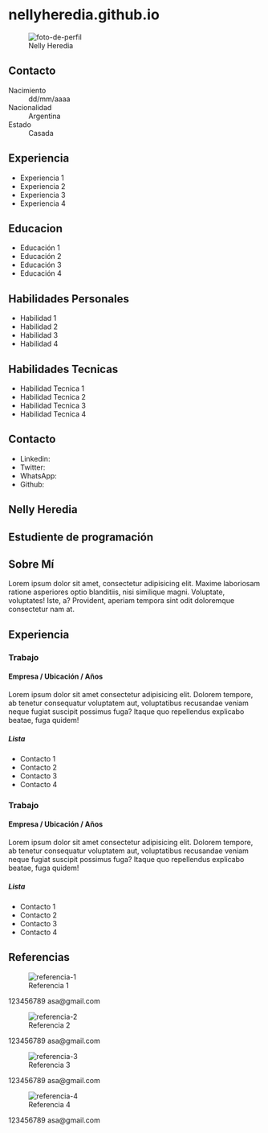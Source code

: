 # nellyheredia.github.io

<!DOCTYPE html>
<html lang="en">

<head>
    <meta charset="UTF-8">
    <meta http-equiv="X-UA-Compatible" content="IE=edge">
    <meta name="viewport" content="width=device-width, initial-scale=1.0">
    <title>Nelly Heredia</title>
    <link rel="stylesheet" href="style.css">
    <link href="https://cdn.jsdelivr.net/npm/bootstrap@5.2.0-beta1/dist/css/bootstrap.min.css" rel="stylesheet"
        integrity="sha384-0evHe/X+R7YkIZDRvuzKMRqM+OrBnVFBL6DOitfPri4tjfHxaWutUpFmBp4vmVor" crossorigin="anonymous">
    <link rel="stylesheet" href="https://cdn.jsdelivr.net/npm/bootstrap-icons@1.8.1/font/bootstrap-icons.css">
    <link rel="stylesheet" href="css/bootstrap-theme.min.css" crossorigin="anonymous">
</head>

<body>
    <div class="main-container">
        <aside>
            <figure id="foto-de-perfil">
                <img src="./img/perfil.jpg" alt="foto-de-perfil">
                <figcaption>Nelly Heredia</figcaption>
            </figure>
            <section>
                <h2>Contacto</h2>
                <dl>
                    <dt>Nacimiento</dt>
                    <dd>dd/mm/aaaa</dd>
                    <dt>Nacionalidad</dt>
                    <dd>Argentina</dd>
                    <dt>Estado</dt>
                    <dd>Casada</dd>
                </dl>
                <div class="clear"></div>
            </section>
            <section>
                <h2>Experiencia</h2>
                <ul>
                    <li>Experiencia 1</li>
                    <li>Experiencia 2</li>
                    <li>Experiencia 3</li>
                    <li>Experiencia 4</li>
                </ul>
            </section>
            <section>
                <h2>Educacion</h2>
                <ul>
                    <li>Educación 1</li>
                    <li>Educación 2</li>
                    <li>Educación 3</li>
                    <li>Educación 4</li>
                </ul>
            </section>
            <section>
                <h2>Habilidades Personales</h2>
                <ul>
                    <li>Habilidad 1</li>
                    <li>Habilidad 2</li>
                    <li>Habilidad 3</li>
                    <li>Habilidad 4</li>
                </ul>
            </section>
            <section>
                <h2>Habilidades Tecnicas</h2>
                <ul>
                    <li>Habilidad Tecnica 1</li>
                    <li>Habilidad Tecnica 2</li>
                    <li>Habilidad Tecnica 3</li>
                    <li>Habilidad Tecnica 4</li>
                </ul>
            </section>
            <section>
                <h2>Contacto</h2>
                <ul>
                    <li>Linkedin: <a href="#"><i class="bi bi-linkedin"></i></a></li>
                    <li>Twitter: <a href="#"><i class="bi bi-twitter"></i></a></li>
                    <li>WhatsApp: <a href="#"><i class="bi bi-whatsapp"></i></a></li>
                    <li>Github: <a href="#"><i class="bi bi-github"></i></a></li>
                </ul>
            </section>
        </aside>
        <main>
            <section class="hero">
                <h1>Nelly Heredia</h1>
                <h2> Estudiente de programación</h2>
            </section>
            <section class="sobre-mi">
                <h2>Sobre Mí</h2>
                <p>Lorem ipsum dolor sit amet, consectetur adipisicing elit. Maxime laboriosam ratione asperiores optio
                    blanditiis, nisi similique magni. Voluptate, voluptates! Iste, a? Provident, aperiam tempora sint
                    odit
                    doloremque consectetur nam at.</p>
            </section>
            <section>
                <h2>Experiencia</h2>
                <article>
                    <h3>Trabajo</h3>
                    <h4>Empresa / Ubicación / Años</h4>
                    <p>Lorem ipsum dolor sit amet consectetur adipisicing elit. Dolorem tempore, ab tenetur consequatur
                        voluptatem aut, voluptatibus recusandae veniam neque fugiat suscipit possimus fuga? Itaque quo
                        repellendus explicabo beatae, fuga quidem!</p>
                    <h5>Lista</h5>
                    <ul>
                        <li>Contacto 1</li>
                        <li>Contacto 2</li>
                        <li>Contacto 3</li>
                        <li>Contacto 4</li>
                    </ul>
                </article>
                <article>
                    <h3>Trabajo</h3>
                    <h4>Empresa / Ubicación / Años</h4>
                    <p>Lorem ipsum dolor sit amet consectetur adipisicing elit. Dolorem tempore, ab tenetur consequatur
                        voluptatem aut, voluptatibus recusandae veniam neque fugiat suscipit possimus fuga? Itaque quo
                        repellendus explicabo beatae, fuga quidem!</p>
                    <h5>Lista</h5>
                    <ul>
                        <li>Contacto 1</li>
                        <li>Contacto 2</li>
                        <li>Contacto 3</li>
                        <li>Contacto 4</li>
                    </ul>
                </article>
            </section>
            <section>
                <h2>Referencias</h2>
                <div class="referencias">
                    <article>
                        <figure>
                            <img src="./img/avatar-de-perfil.png" alt="referencia-1">
                            <figcaption>Referencia 1</figcaption>
                        </figure>
                        <span>123456789</span>
                        <span>asa@gmail.com</span>
                    </article>
                    <article>
                        <figure>
                            <img src="./img/avatar-de-perfil.png" alt="referencia-2">
                            <figcaption>Referencia 2</figcaption>
                        </figure>
                        <span>123456789</span>
                        <span>asa@gmail.com</span>
                    </article>
                    <article>
                        <figure>
                            <img src="./img/avatar-de-perfil.png" alt="referencia-3">
                            <figcaption>Referencia 3</figcaption>
                        </figure>
                        <span>123456789</span>
                        <span>asa@gmail.com</span>
                    </article>
                    <article>
                        <figure>
                            <img src="./img/avatar-de-perfil.png" alt="referencia-4">
                            <figcaption>Referencia 4</figcaption>
                        </figure>
                        <span>123456789</span>
                        <span>asa@gmail.com</span>
                    </article>
                </div>
            </section>
        </main>
    </div>
</body>

</html>
